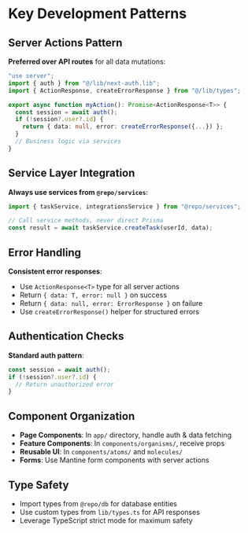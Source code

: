 # Key Development Patterns

## Server Actions Pattern
**Preferred over API routes** for all data mutations:

```typescript
"use server";
import { auth } from "@/lib/next-auth.lib";
import { ActionResponse, createErrorResponse } from "@/lib/types";

export async function myAction(): Promise<ActionResponse<T>> {
  const session = await auth();
  if (!session?.user?.id) {
    return { data: null, error: createErrorResponse({...}) };
  }
  // Business logic via services
}
```

## Service Layer Integration
**Always use services from `@repo/services`**:

```typescript
import { taskService, integrationsService } from "@repo/services";

// Call service methods, never direct Prisma
const result = await taskService.createTask(userId, data);
```

## Error Handling
**Consistent error responses**:
- Use `ActionResponse<T>` type for all server actions
- Return `{ data: T, error: null }` on success
- Return `{ data: null, error: ErrorResponse }` on failure
- Use `createErrorResponse()` helper for structured errors

## Authentication Checks
**Standard auth pattern**:
```typescript
const session = await auth();
if (!session?.user?.id) {
  // Return unauthorized error
}
```

## Component Organization
- **Page Components**: In `app/` directory, handle auth & data fetching
- **Feature Components**: In `components/organisms/`, receive props
- **Reusable UI**: In `components/atoms/` and `molecules/`
- **Forms**: Use Mantine form components with server actions

## Type Safety
- Import types from `@repo/db` for database entities
- Use custom types from `lib/types.ts` for API responses
- Leverage TypeScript strict mode for maximum safety
